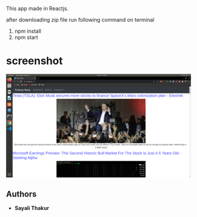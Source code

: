 This app made in Reactjs.

after downloading zip file run following command on terminal
1. npm install
2. npm start

# screenshot
![Thumbnail2](1.png)


## Authors

- **Sayali Thakur** 
